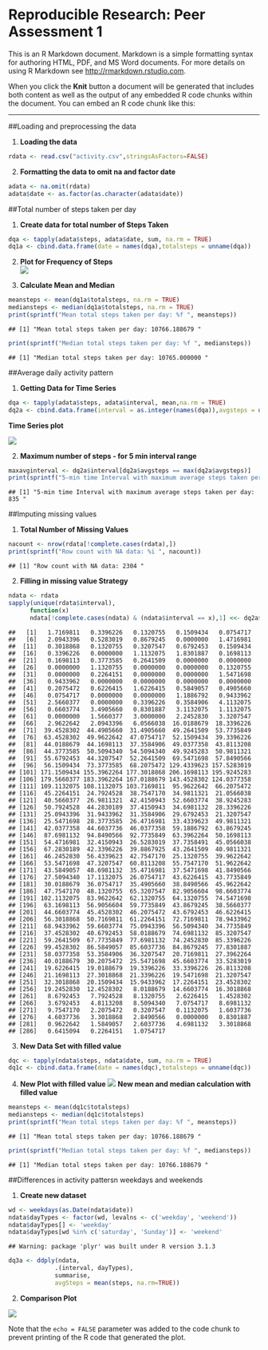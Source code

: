 # Reproducible Research: Peer Assessment 1

This is an R Markdown document. Markdown is a simple formatting syntax for authoring HTML, PDF, and MS Word documents. For more details on using R Markdown see <http://rmarkdown.rstudio.com>.

When you click the **Knit** button a document will be generated that includes both content as well as the output of any embedded R code chunks within the document. You can embed an R code chunk like this:

---
##Loading and preprocessing the data  
  1. **Loading the data**


```r
rdata <- read.csv("activity.csv",stringsAsFactors=FALSE)
```
  2. **Formatting the data to omit na and factor date**


```r
adata <- na.omit(rdata)
adata$date <- as.factor(as.character(adata$date))
```

##Total number of steps taken per day
  1. **Create data for total number of Steps Taken**

```r
dqa <- tapply(adata$steps, adata$date, sum, na.rm = TRUE)
dq1a <- cbind.data.frame(date = names(dqa),totalsteps = unname(dqa))
```
  2. **Plot for Frequency of Steps**  
![](PA1_template_files/figure-html/unnamed-chunk-4-1.png) 

  3. **Calculate Mean and Median**

```r
meansteps <- mean(dq1a$totalsteps, na.rm = TRUE)
mediansteps <- median(dq1a$totalsteps, na.rm = TRUE)
print(sprintf("Mean total steps taken per day: %f ", meansteps))
```

```
## [1] "Mean total steps taken per day: 10766.188679 "
```

```r
print(sprintf("Median total steps taken per day: %f ", mediansteps))
```

```
## [1] "Median total steps taken per day: 10765.000000 "
```


##Average daily activity pattern
  1. **Getting Data for Time Series**

```r
dqa <- tapply(adata$steps, adata$interval, mean,na.rm = TRUE)
dq2a <- cbind.data.frame(interval = as.integer(names(dqa)),avgsteps = unname(dqa))
```

**Time Series plot**
 
![](PA1_template_files/figure-html/unnamed-chunk-7-1.png) 

  2. **Maximum number of steps - for 5 min interval range**

```r
maxavginterval <- dq2a$interval[dq2a$avgsteps == max(dq2a$avgsteps)]
print(sprintf("5-min time Interval with maximum average steps taken per day: %i ", maxavginterval)) 
```

```
## [1] "5-min time Interval with maximum average steps taken per day: 835 "
```

##Imputing missing values
  1. **Total Number of Missing Values**

```r
nacount <- nrow(rdata[!complete.cases(rdata),])
print(sprintf("Row count with NA data: %i ", nacount))
```

```
## [1] "Row count with NA data: 2304 "
```

  2. **Filling in missing value Strategy**

```r
ndata <- rdata 
sapply(unique(rdata$interval), 
      function(x) 
      ndata[!complete.cases(ndata) & (ndata$interval == x),1] <<- dq2a$avgsteps[dq2a$interval == x])
```

```
##   [1]   1.7169811   0.3396226   0.1320755   0.1509434   0.0754717
##   [6]   2.0943396   0.5283019   0.8679245   0.0000000   1.4716981
##  [11]   0.3018868   0.1320755   0.3207547   0.6792453   0.1509434
##  [16]   0.3396226   0.0000000   1.1132075   1.8301887   0.1698113
##  [21]   0.1698113   0.3773585   0.2641509   0.0000000   0.0000000
##  [26]   0.0000000   1.1320755   0.0000000   0.0000000   0.1320755
##  [31]   0.0000000   0.2264151   0.0000000   0.0000000   1.5471698
##  [36]   0.9433962   0.0000000   0.0000000   0.0000000   0.0000000
##  [41]   0.2075472   0.6226415   1.6226415   0.5849057   0.4905660
##  [46]   0.0754717   0.0000000   0.0000000   1.1886792   0.9433962
##  [51]   2.5660377   0.0000000   0.3396226   0.3584906   4.1132075
##  [56]   0.6603774   3.4905660   0.8301887   3.1132075   1.1132075
##  [61]   0.0000000   1.5660377   3.0000000   2.2452830   3.3207547
##  [66]   2.9622642   2.0943396   6.0566038  16.0188679  18.3396226
##  [71]  39.4528302  44.4905660  31.4905660  49.2641509  53.7735849
##  [76]  63.4528302  49.9622642  47.0754717  52.1509434  39.3396226
##  [81]  44.0188679  44.1698113  37.3584906  49.0377358  43.8113208
##  [86]  44.3773585  50.5094340  54.5094340  49.9245283  50.9811321
##  [91]  55.6792453  44.3207547  52.2641509  69.5471698  57.8490566
##  [96]  56.1509434  73.3773585  68.2075472 129.4339623 157.5283019
## [101] 171.1509434 155.3962264 177.3018868 206.1698113 195.9245283
## [106] 179.5660377 183.3962264 167.0188679 143.4528302 124.0377358
## [111] 109.1132075 108.1132075 103.7169811  95.9622642  66.2075472
## [116]  45.2264151  24.7924528  38.7547170  34.9811321  21.0566038
## [121]  40.5660377  26.9811321  42.4150943  52.6603774  38.9245283
## [126]  50.7924528  44.2830189  37.4150943  34.6981132  28.3396226
## [131]  25.0943396  31.9433962  31.3584906  29.6792453  21.3207547
## [136]  25.5471698  28.3773585  26.4716981  33.4339623  49.9811321
## [141]  42.0377358  44.6037736  46.0377358  59.1886792  63.8679245
## [146]  87.6981132  94.8490566  92.7735849  63.3962264  50.1698113
## [151]  54.4716981  32.4150943  26.5283019  37.7358491  45.0566038
## [156]  67.2830189  42.3396226  39.8867925  43.2641509  40.9811321
## [161]  46.2452830  56.4339623  42.7547170  25.1320755  39.9622642
## [166]  53.5471698  47.3207547  60.8113208  55.7547170  51.9622642
## [171]  43.5849057  48.6981132  35.4716981  37.5471698  41.8490566
## [176]  27.5094340  17.1132075  26.0754717  43.6226415  43.7735849
## [181]  30.0188679  36.0754717  35.4905660  38.8490566  45.9622642
## [186]  47.7547170  48.1320755  65.3207547  82.9056604  98.6603774
## [191] 102.1132075  83.9622642  62.1320755  64.1320755  74.5471698
## [196]  63.1698113  56.9056604  59.7735849  43.8679245  38.5660377
## [201]  44.6603774  45.4528302  46.2075472  43.6792453  46.6226415
## [206]  56.3018868  50.7169811  61.2264151  72.7169811  78.9433962
## [211]  68.9433962  59.6603774  75.0943396  56.5094340  34.7735849
## [216]  37.4528302  40.6792453  58.0188679  74.6981132  85.3207547
## [221]  59.2641509  67.7735849  77.6981132  74.2452830  85.3396226
## [226]  99.4528302  86.5849057  85.6037736  84.8679245  77.8301887
## [231]  58.0377358  53.3584906  36.3207547  20.7169811  27.3962264
## [236]  40.0188679  30.2075472  25.5471698  45.6603774  33.5283019
## [241]  19.6226415  19.0188679  19.3396226  33.3396226  26.8113208
## [246]  21.1698113  27.3018868  21.3396226  19.5471698  21.3207547
## [251]  32.3018868  20.1509434  15.9433962  17.2264151  23.4528302
## [256]  19.2452830  12.4528302   8.0188679  14.6603774  16.3018868
## [261]   8.6792453   7.7924528   8.1320755   2.6226415   1.4528302
## [266]   3.6792453   4.8113208   8.5094340   7.0754717   8.6981132
## [271]   9.7547170   2.2075472   0.3207547   0.1132075   1.6037736
## [276]   4.6037736   3.3018868   2.8490566   0.0000000   0.8301887
## [281]   0.9622642   1.5849057   2.6037736   4.6981132   3.3018868
## [286]   0.6415094   0.2264151   1.0754717
```
  3. **New Data Set with filled value**

```r
dqc <- tapply(ndata$steps, ndata$date, sum, na.rm = TRUE)
dq1c <- cbind.data.frame(date = names(dqc),totalsteps = unname(dqc))
```

  4. **New Plot with filled value**
![](PA1_template_files/figure-html/unnamed-chunk-12-1.png) 
  **New mean and median calculation with filled value**

```r
meansteps <- mean(dq1c$totalsteps) 
mediansteps <- median(dq1c$totalsteps)
print(sprintf("Mean total steps taken per day: %f ", meansteps))
```

```
## [1] "Mean total steps taken per day: 10766.188679 "
```

```r
print(sprintf("Median total steps taken per day: %f ", mediansteps))
```

```
## [1] "Median total steps taken per day: 10766.188679 "
```


##Differences in activity pattersn weekdays and weekends  
  1. **Create new dataset**

```r
wd <- weekdays(as.Date(ndata$date))
ndata$dayTypes <- factor(wd, levalns <- c('weekday', 'weekend'))
ndata$dayTypes[] <- 'weekday'
ndata$dayTypes[wd %in% c('saturday', 'Sunday')] <- 'weekend'
```

```
## Warning: package 'plyr' was built under R version 3.1.3
```

```r
dq3a <- ddply(ndata,
             .(interval, dayTypes),
             summarise,
             avgSteps = mean(steps, na.rm=TRUE))
```

  2. **Comparison Plot**  

![](PA1_template_files/figure-html/unnamed-chunk-17-1.png) 

Note that the `echo = FALSE` parameter was added to the code chunk to prevent printing of the R code that generated the plot.

